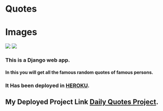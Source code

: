# Quotes

# Images
<img src="https://github.com/IndieD3v/DailyQuotes-DJANGO/blob/main/Screenshot%20from%202020-10-10%2012-22-14.png?raw=true" />
<img src="https://github.com/IndieD3v/DailyQuotes-DJANGO/blob/main/Screenshot%20from%202020-10-10%2012-20-55.png?raw=true" />
 
### This is a Django web app.
#### In this you will get all the famous random quotes of famous persons. 
### It Has been deployed in [HEROKU](https://www.heroku.com).

## My Deployed Project Link [Daily Quotes Project](https://dailyquot3s.herokuapp.com/).

